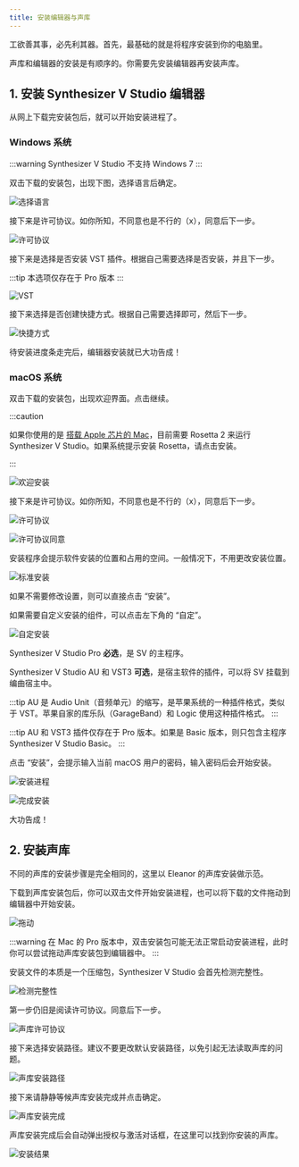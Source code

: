 ```yaml
---
title: 安装编辑器与声库
---
```


工欲善其事，必先利其器。首先，最基础的就是将程序安装到你的电脑里。

声库和编辑器的安装是有顺序的。你需要先安装编辑器再安装声库。

## 1. 安装 Synthesizer V Studio 编辑器

从网上下载完安装包后，就可以开始安装进程了。

### Windows 系统

:::warning
Synthesizer V Studio 不支持 Windows 7
:::

双击下载的安装包，出现下图，选择语言后确定。

![选择语言](/docs/speed_start/install/1.png)

接下来是许可协议。如你所知，不同意也是不行的（x），同意后下一步。

![许可协议](/docs/speed_start/install/2.png)

接下来是选择是否安装 VST 插件。根据自己需要选择是否安装，并且下一步。

:::tip
本选项仅存在于 Pro 版本
:::

![VST](/docs/speed_start/install/3.png)

接下来选择是否创建快捷方式。根据自己需要选择即可，然后下一步。

![快捷方式](/docs/speed_start/install/4.png)

待安装进度条走完后，编辑器安装就已大功告成！

### macOS 系统

双击下载的安装包，出现欢迎界面。点击继续。

:::caution

如果你使用的是 [搭载 Apple 芯片的 Mac](https://support.apple.com/zh-cn/HT211814)，目前需要 Rosetta 2 来运行 Synthesizer V Studio。如果系统提示安装 Rosetta，请点击安装。

:::

![欢迎安装](/docs/speed_start/install/5.png)

接下来是许可协议。如你所知，不同意也是不行的（x），同意后下一步。

![许可协议](/docs/speed_start/install/6.png)

![许可协议同意](/docs/speed_start/install/7.png)

安装程序会提示软件安装的位置和占用的空间。一般情况下，不用更改安装位置。

![标准安装](/docs/speed_start/install/8.png)

如果不需要修改设置，则可以直接点击 “安装”。

如果需要自定义安装的组件，可以点击左下角的 “自定”。

![自定安装](/docs/speed_start/install/9.png)

Synthesizer V Studio Pro **必选**，是 SV 的主程序。

Synthesizer V Studio AU 和 VST3 **可选**，是宿主软件的插件，可以将 SV 挂载到编曲宿主中。

:::tip
AU 是 Audio Unit（音频单元）的缩写，是苹果系统的一种插件格式，类似于 VST。苹果自家的库乐队（GarageBand）和 Logic 使用这种插件格式。
:::

:::tip
AU 和 VST3 插件仅存在于 Pro 版本。如果是 Basic 版本，则只包含主程序 Synthesizer V Studio Basic。
:::

点击 “安装”，会提示输入当前 macOS 用户的密码，输入密码后会开始安装。

![安装进程](/docs/speed_start/install/10.png)

![完成安装](/docs/speed_start/install/11.png)

大功告成！

## 2. 安装声库

不同的声库的安装步骤是完全相同的，这里以 Eleanor 的声库安装做示范。

下载到声库安装包后，你可以双击文件开始安装进程，也可以将下载的文件拖动到编辑器中开始安装。

![拖动](/docs/speed_start/install/12.png)

:::warning
在 Mac 的 Pro 版本中，双击安装包可能无法正常启动安装进程，此时你可以尝试拖动声库安装包到编辑器中。
:::

安装文件的本质是一个压缩包，Synthesizer V Studio 会首先检测完整性。

![检测完整性](/docs/speed_start/install/13.png)

第一步仍旧是阅读许可协议。同意后下一步。

![声库许可协议](/docs/speed_start/install/14.png)

接下来选择安装路径。建议不要更改默认安装路径，以免引起无法读取声库的问题。

![声库安装路径](/docs/speed_start/install/15.png)

接下来请静静等候声库安装完成并点击确定。

![声库安装完成](/docs/speed_start/install/16.png)

声库安装完成后会自动弹出授权与激活对话框，在这里可以找到你安装的声库。

![安装结果](/docs/speed_start/install/17.png)